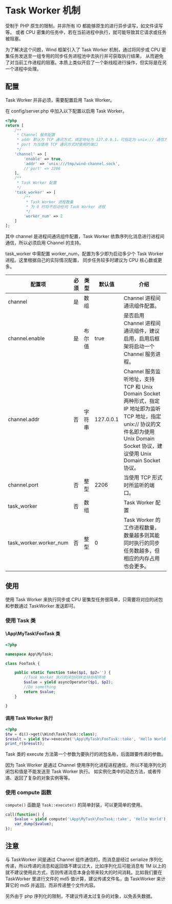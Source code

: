 # Task Worker 机制 <!-- {docsify-ignore} -->

受制于 PHP 原生的限制，并非所有 IO 都能够原生的进行异步读写，如文件读写等。
或者 CPU 密集的任务中，若在当前进程中执行，就可能导致其它请求或任务被阻塞。

为了解决这个问题，Wind 框架引入了 Task Worker 机制，通过将同步或 CPU 密集任务发送至一组专用的同步任务进程池中去执行并可获取执行结果，
从而避免了对当前工作进程的阻塞。本质上类似开启了一个新线程进行操作，但实际是在另一个进程中处理。

## 配置

Task Worker 并非必须，需要配置启用 Task Worker。

在 config/server.php 中加入以下配置以启用 Task Worker。

```php
<?php
return [
    /**
     * Channel 服务配置
     * addr 默认为 TCP 通讯方式，绑定地址为 127.0.0.1，可指定为 unix:// 通信方式
     * port 为当使用 TCP 通讯方式时使用的端口
     */
    'channel' => [
        'enable' => true,
        'addr' => 'unix:///tmp/wind-channel.sock',
        //'port' => 2206
    ],
    /**
     * Task Worker 配置
     */
    'task_worker' => [
        /**
         * Task Worker 进程数量
         * 为 0 时将不启动任何 Task Worker 进程
         */
        'worker_num' => 2
    ]
];
```
 
其中 channel 是进程间通讯组件配置，Task Worker 依靠序列化消息进行进程间通信，所以必须启用 Channel 的支持。

task_worker 中需配置 worker_num，配置为多少即为启动多少个 Task Worker 进程。这里根据自己的实际情况配置，
同步任务较多时建议为 CPU 核心数或更多。

配置项 | 必须 | 类型 | 默认值 | 介绍
--- | --- | --- | --- | ---
channel | 是 | 数组 | | Channel 进程间通讯组件配置。
channel.enable | 是 | 布尔值 | true | 是否启用 Channel 进程间通讯组件，建议启用，启用后框架将启动一个 Channel 服务进程。
channel.addr | 否 | 字符串 | 127.0.0.1 | Channel 服务监听地址，支持 TCP 和 Unix Domain Socket 两种形式，指定 IP 地址即为监听 TCP 地址，指定 unix:// 协议的文件名即为使用 Unix Domain Socket 协议，建议使用 Unix Domain Socket 协议。
channel.port | 否 | 整型 | 2206 | 当使用 TCP 形式时所监听的端口。
task_worker | 否 | 数组 | | Task Worker 配置
task_worker.worker_num | 否 | 整型 | 0 | Task Worker 的工作进程数量，数量越多则其能同时执行的同步任务数越多，但相应的内存占用也会更多。

## 使用

使用 Task Worker 来执行同步或 CPU 密集型任务很简单，只需要将对应的闭包和参数通过 TaskWorker 发送即可。

### 使用 Task 类

#### \App\MyTask\FooTask 类
```php
<?php

namespace App\MyTask;

class FooTask {

    public static function take($p1, $p2='') {
        //Task Worker 执行的闭包同样支持协程环境
        $value = yield asyncOperator($p1, $p2);
        //Do something
        return $value;
    }

}
```

#### 调用 Task Worker 执行

```php
<?php
$tw = di()->get(\Wind\Task\Task::class);
$result = yield $tw->execute('\App\MyTask\FooTask::take', 'Hello World', 'param 2');
print_r($result);
```

Task 类的 execute 方法第一个参数为要执行的闭包名称，后面跟要传递的参数。

因为 Task Worker 是通过 Channel 使用序列化进程进程通信，所以不能序列化的闭包和值是不能发送至 Task Worker 执行。
如实例化类中的动态方法，或者传递、返回了复杂的对象实例等等。

### 使用 compute 函数

`compute()` 函数是 `Task::execute()` 的简单封装，可以更简单的使用。

```php
call(function() {
    $value = yield compute('\App\MyTask\FooTask::take', 'Hello World');
    var_dump($value);
});
```

## 注意

与 TaskWorker 间是通过 Channel 组件通信的，而消息是经过 serialize 序列化传递，所以传递的消息和返回值不建议过大，比如序列化后可能消息有 1M 以上的就不建议使用此方式，否则传递消息本身会带来较大的时间消耗。比如我们要在 TaskWorker 里进行文件的 md5 值计算，建议传递文件名，由 TaskWorker 来计算它的 md5 并返回，而非传递整个文件内容。

另外由于 php 序列化的限制，不建议传递太过复杂的对象，以免丢失数据。
